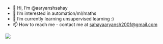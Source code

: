 - 👋 Hi, I’m @aaryanshsahay
- 👀 I’m interested in automation/ml/maths
- 🌱 I’m currently learning unsupervised learning :)
- 📫 How to reach me - contact me at sahayaaryansh2001@gmail.com
<!---
aaryanshsahay/aaryanshsahay is a ✨ special ✨ repository because its `README.md` (this file) appears on your GitHub profile.
You can click the Preview link to take a look at your changes.
--->
![](https://img.shields.io/badge/<WORD_ON_LEFT>-<WORD_ON_RIGHT>-informational?style=flat&logo=<LOGO_NAME>&logoColor=white&color=2bbc8a)

